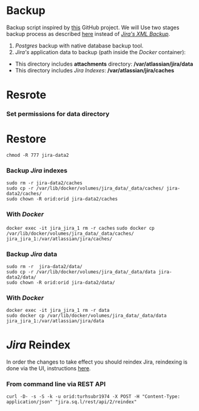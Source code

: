 # Backup 
Backup script inspired by [this](https://github.com/puppetlabs/jira-backup) GitHub project.
We will Use two stages backup process as described [here](https://confluence.atlassian.com/adminjiraserver071/backing-up-data-802592964.html) instead of [_Jira's XML Backup_](https://confluence.atlassian.com/adminjiraserver071/automating-jira-application-backups-802592966.html).

1. _Postgres_ backup with native database backup tool.
2. _Jira's_ application data to backup (path inside the _Docker_ container):
- This directory includes **attachments** directory: **/var/atlassian/jira/data**
- This directory includes _Jira Indexes_: **/var/atlassian/jira/caches**
# Resrote
### Set permissions for data directory

# Restore
`chmod -R 777 jira-data2`    

### Backup _Jira_ indexes
`sudo rm -r jira-data2/caches`  
`sudo cp -r /var/lib/docker/volumes/jira_data/_data/caches/ jira-data2/caches/`  
`sudo chown -R orid:orid jira-data2/caches`  

### With _Docker_
`docker exec -it jira_jira_1 rm -r caches`
`sudo docker cp /var/lib/docker/volumes/jira_data/_data/caches/ jira_jira_1:/var/atlassian/jira/caches/`  



### Backup _Jira_ data
`sudo rm -r  jira-data2/data/`  
`sudo cp -r /var/lib/docker/volumes/jira_data/_data/data jira-data2/data/`    
`sudo chown -R orid:orid jira-data2/data/`  


### With _Docker_
`docker exec -it jira_jira_1 rm -r data`  
`sudo docker cp /var/lib/docker/volumes/jira_data/_data/data jira_jira_1:/var/atlassian/jira/data`  

# _Jira_ Reindex
In order the changes to take effect you should reindex Jira, reindexing is done via the UI, instructions [here](https://confluence.atlassian.com/adminjiraserver073/search-indexing-861253852.html).  

### From command line via REST API
`curl -D- -s -S -k -u orid:turhsubr1974 -X POST -H "Content-Type: application/json" "jira.sq.l/rest/api/2/reindex"`  